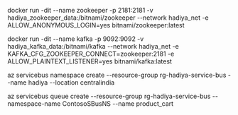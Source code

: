 docker run -dit --name zookeeper -p 2181:2181 -v hadiya_zookeeper_data:/bitnami/zookeeper --network hadiya_net -e ALLOW_ANONYMOUS_LOGIN=yes bitnami/zookeeper:latest

docker run -dit --name kafka -p 9092:9092 -v hadiya_kafka_data:/bitnami/kafka --network hadiya_net -e KAFKA_CFG_ZOOKEEPER_CONNECT=zookeeper:2181 -e ALLOW_PLAINTEXT_LISTENER=yes bitnami/kafka:latest

az servicebus namespace create --resource-group rg-hadiya-service-bus --name hadiya --location centralindia

az servicebus queue create --resource-group rg-hadiya-service-bus --namespace-name ContosoSBusNS --name product_cart